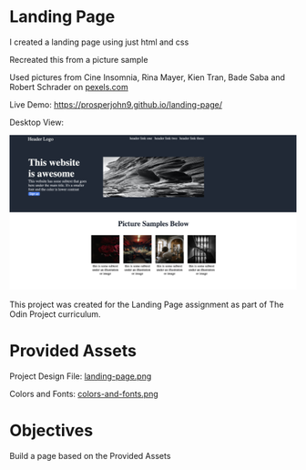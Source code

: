 # Landing Page
I created a landing page using just html and css



Recreated this from a picture sample



Used pictures from Cine Insomnia, Rina Mayer, Kien Tran, Bade Saba and Robert Schrader on [pexels.com](https://www.pexels.com/)




Live Demo:
https://prosperjohn9.github.io/landing-page/



Desktop View:


![Desktop View](./images/landing-page.png)

This project was created for the Landing Page assignment as part of The Odin Project curriculum.


# Provided Assets
Project Design File: [landing-page.png](https://cdn.statically.io/gh/TheOdinProject/curriculum/81a5d553f4073e593d23a6ab00d50eef8620796d/foundations/html_css/project/imgs/01.png)


Colors and Fonts: [colors-and-fonts.png](https://cdn.statically.io/gh/TheOdinProject/curriculum/81a5d553f4073e593d23a6ab00d50eef8620796d/foundations/html_css/project/imgs/02.png)

# Objectives
Build a page based on the Provided Assets